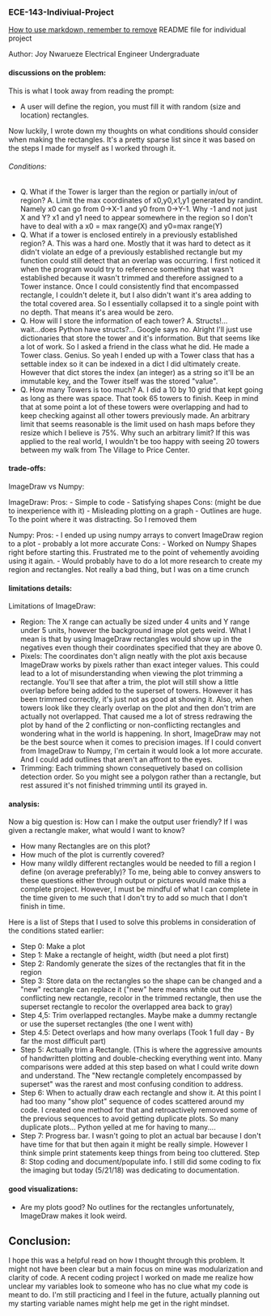 ### ECE-143-Indiviual-Project
[How to use markdown, remember to remove](https://github.com/adam-p/markdown-here/wiki/Markdown-Cheatsheet)
README file for individual project

Author: Joy Nwarueze
Electrical Engineer Undergraduate

#### discussions on the problem:
This is what I took away from reading the prompt: 

- A user will define the region, you must fill it with random (size and location) rectangles.

Now luckily, I wrote down my thoughts on what conditions should consider when making the rectangles. It's a pretty sparse list since it was based on the steps I made for myself as I worked through it.

###### Conditions:
 - Q. What if the Tower is larger than the region or partially in/out of region?
     A. Limit the max coordinates of x0,y0,x1,y1 generated by randint. Namely x0 can go from 0->X-1 and y0 from 0->Y-1. Why -1 and not just X and Y? x1 and y1 need to appear somewhere in the region so I don't have to deal with a x0 = max range(X) and y0=max range(Y)
 - Q. What if a tower is enclosed entirely in a previously established region?
     A. This was a hard one. Mostly that it was hard to detect as it didn't violate an edge of a previously established rectangle but my function could still detect that an overlap was occurring. I first noticed it when the program would try to reference something that wasn't established because it wasn't trimmed and therefore assigned to a Tower instance. Once I could consistently find that encompassed rectangle, I couldn't delete it, but I also didn't want it's area adding to the total covered area. So I essentially collapsed it to a single point with no depth. That means it's area would be zero.
 - Q. How will I store the information of each tower?
     A. Structs!... wait...does Python have structs?... Google says no. Alright I'll just use dictionaries that store the tower and it's information. But that seems like a lot of work. So I asked a friend in the class what he did. He made a Tower class. Genius. So yeah I ended up with a Tower class that has a settable index so it can be indexed in a dict I did ultimately create. However that dict stores the index (an integer) as a string so it'll be an immutable key, and the Tower itself was the stored "value".
 - Q. How many Towers is too much?
     A. I did a 10 by 10 grid that kept going as long as there was space. That took 65 towers to finish. Keep in mind that at some point a lot of these towers were overlapping and had to keep checking against all other towers previously made. An arbitrary limit that seems reasonable is the limit used on hash maps before they resize which I believe is 75%. Why such an arbitrary limit? If this was applied to the real world, I wouldn't be too happy with seeing 20 towers between my walk from The Village to Price Center.
     
#### trade-offs:
ImageDraw vs Numpy:

ImageDraw:
    Pros:
        - Simple to code
        - Satisfying shapes
    Cons: (might be due to inexperience with it)
        - Misleading plotting on a graph
        - Outlines are huge. To the point where it was distracting. So I removed them
   
Numpy:
    Pros:
           - I ended up using numpy arrays to convert ImageDraw region to a plot
           - probably a lot more accurate
    Cons:
           - Worked on Numpy Shapes right before starting this. Frustrated me to the point of vehemently avoiding using it again.
           - Would probably have to do a lot more research to create my region and rectangles. Not really a bad thing, but I was on a time crunch


#### limitations details:
Limitations of ImageDraw:
- Region: 
    The X range can actually be sized under 4 units and Y range under 5 units, however the background image plot gets weird. What I mean is that by using ImageDraw rectangles would show up in the negatives even though their coordinates specified that they are above 0. 
- Pixels:
    The coordinates don't align neatly with the plot axis because ImageDraw works by pixels rather than exact integer values. This could lead to a lot of misunderstanding when viewing the plot trimming a rectangle. You'll see that after a trim, the plot will still show a little overlap before being added to the superset of towers. However it has been trimmed correctly, it's just not as good at showing it. Also, when towers look like they clearly overlap on the plot and then don't trim are actually not overlapped. That caused me a lot of stress redrawing the plot by hand of the 2 conflicting or non-conflicting rectangles and wondering what in the world is happening. In short, ImageDraw may not be the best source when it comes to precision images. If I could convert from ImageDraw to Numpy, I'm certain it would look a lot more accurate. And I could add outlines that aren't an affront to the eyes.
- Trimming:
    Each trimming shown consequetively based on collision detection order. So you might see a polygon rather than a rectangle, but rest assured it's not finished trimming until its grayed in. 
   


#### analysis:
Now a big question is: How can I make the output user friendly? If I was given a rectangle maker, what would I want to know?
- How many Rectangles are on this plot?
- How much of the plot is currently covered?
- How many wildly different rectangles would be needed to fill a region I define (on average preferably)?
To me, being able to convey answers to these questions either through output or pictures would make this a complete project. However, I must be mindful of what I can complete in the time given to me such that I don't try to add so much that I don't finish in time. 

Here is a list of Steps that I used to solve this problems in consideration of the conditions stated earlier:
- Step 0: Make a plot
- Step 1: Make a rectangle of height, width (but need a plot first)
- Step 2: Randomly generate the sizes of the rectangles that fit in the region
- Step 3: Store data on the rectangles so the shape can be changed and a "new" rectangle can replace it
("new" here means white out the conflicting new rectangle, recolor in the trimmed rectangle, then use the superset rectangle to recolor the overlapped area back to gray)
- Step 4,5: Trim overlapped rectangles. Maybe make a dummy rectangle or use the superset rectangles (the one I went with)
- Step 4.5: Detect overlaps and how many overlaps (Took 1 full day - By far the most difficult part)
- Step 5: Actually trim a Rectangle. (This is where the aggressive amounts of handwritten plotting and double-checking everything went into. Many comparisons were added at this step based on what I could write down and understand. The "New rectangle completely encompassed by superset" was the rarest and most confusing condition to address.
- Step 6: When to actually draw each rectangle and show it. At this point I had too many "show plot" sequence of codes scattered around my code. I created one method for that and retroactively removed some of the previous sequences to avoid getting duplicate plots. So many duplicate plots... Python yelled at me for having to many....
- Step 7: Progress bar. I wasn't going to plot an actual bar because I don't have time for that but then again it might be really simple. However I think simple print statements keep things from being too cluttered.
Step 8: Stop coding and document/populate info. I still did some coding to fix the imaging but today (5/21/18) was dedicating to documentation.

#### good visualizations:
 - Are my plots good? No outlines for the rectangles unfortunately, ImageDraw makes it look weird.
 
 
## Conclusion:
I hope this was a helpful read on how I thought through this problem. It might not have been clear but a main focus on mine was modularization and clarity of code. A recent coding project I worked on made me realize how unclear my variables look to someone who has no clue what my code is meant to do. I'm still practicing and I feel in the future, actually planning out my starting variable names might help me get in the right mindset.  